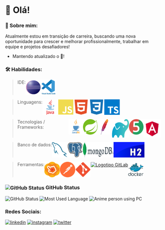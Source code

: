 # 👋 Olá!

### 🚀 Sobre mim:
Atualmente estou em transição de carreira, buscando uma nova oportunidade para crescer e melhorar profissionalmente, trabalhar em equipe e projetos desafiadores!
- Mantendo atualizado o 🧠!

### 🛠 Habilidades:
><div style="display: flex">IDE: 
  ><a href="https://www.eclipse.org/" title="Clique para abrir o Eclipse website" target="_blank"><img align="center" alt="Logotipo Eclipse" height="50" width="50" src="https://raw.githubusercontent.com/brunomourasoares/brunomourasoares/34b8af0a7c09a8c8053ed10896b2145e390506d2/assets/eclipse.svg" /></a>
  ><a href="https://code.visualstudio.com/" title="Clique para abrir o Visual Studio Code website" target="_blank"><img align="center" alt="Logotipo Visual Studio Code" height="50" width="50" src="https://raw.githubusercontent.com/brunomourasoares/brunomourasoares/34b8af0a7c09a8c8053ed10896b2145e390506d2/assets/vscode.svg" /></a>
></div>

><div style="display: flex">Linguagens: 
  ><a href="https://www.oracle.com/br/java/" title="Clique para abrir o Java website" target="_blank"><img align="center" alt="Logotipo Java" height="50" width="50" src="https://raw.githubusercontent.com/brunomourasoares/brunomourasoares/aec31009adb89b9e620fec474e95776cb4b58ffd/assets/java.svg" /></a>
  ><a href="https://www.javascript.com/" title="Clique para abrir o JavaScript website" target="_blank"><img align="center" alt="Logotipo JavaScript" height="50" width="50" src="https://raw.githubusercontent.com/brunomourasoares/brunomourasoares/aec31009adb89b9e620fec474e95776cb4b58ffd/assets/javascript.svg" /></a>
  ><a href="https://html.spec.whatwg.org/" title="Clique para abrir o HTML5 website" target="_blank"><img align="center" alt="Logotipo HTML5" height="50" width="50" src="https://raw.githubusercontent.com/brunomourasoares/brunomourasoares/aec31009adb89b9e620fec474e95776cb4b58ffd/assets/html5.svg" /></a>
  ><a href="https://www.w3.org/TR/css3-roadmap/" title="Clique para abrir o CSS3 website" target="_blank"><img align="center" alt="Logotipo CSS3" height="50" width="50" src="https://raw.githubusercontent.com/brunomourasoares/brunomourasoares/aec31009adb89b9e620fec474e95776cb4b58ffd/assets/css3.svg" /></a>
  ><a href="https://www.typescriptlang.org/" title="Clique para abrir o TypeScript website" target="_blank"><img align="center" alt="Logotipo TypeScript" height="50" width="50" src="https://raw.githubusercontent.com/brunomourasoares/brunomourasoares/aec31009adb89b9e620fec474e95776cb4b58ffd/assets/typescript.svg" /></a>
></div>

><div style="display: flex">Tecnologias / Frameworks: 
  ><a href="https://openjfx.io/" title="Clique para abrir o JavaFX website" target="_blank"><img align="center" alt="Logotipo JavaFX" height="50" width="50" src="https://raw.githubusercontent.com/brunomourasoares/brunomourasoares/main/assets/javafx.png" /></a>
  ><a href="https://spring.io/" title="Clique para abrir o Spring Framework website" target="_blank"><img align="center" alt="Logotipo Spring Framework" height="50" width="50" src="https://raw.githubusercontent.com/brunomourasoares/brunomourasoares/1b143f5590e57f78dfcc86b468ff4ee4f658e4bc/assets/spring.svg" /></a>
  ><a href="https://maven.apache.org/" title="Clique para abrir o Maven website" target="_blank"><img align="center" alt="Logotipo Maven" height="50" width="50" src="https://raw.githubusercontent.com/brunomourasoares/brunomourasoares/1b143f5590e57f78dfcc86b468ff4ee4f658e4bc/assets/maven.svg" /></a>
  ><a href="https://gradle.org/" title="Clique para abrir o Gradle website" target="_blank"><img align="center" alt="Logotipo Gradle" height="60" width="60" src="https://raw.githubusercontent.com/brunomourasoares/brunomourasoares/1b143f5590e57f78dfcc86b468ff4ee4f658e4bc/assets/gradle.svg" /></a>
  ><a href="https://site.mockito.org/" title="Clique para abrir o JUnit website" target="_blank"><img align="center" alt="Logotipo JUnit" height="50" width="50" src="https://raw.githubusercontent.com/brunomourasoares/brunomourasoares/main/assets/junit.png" /></a>
  ><a href="https://angular.io/" title="Clique para abrir o Angular website" target="_blank"><img align="center" alt="Logotipo Angular" height="60" width="60" src="https://raw.githubusercontent.com/brunomourasoares/brunomourasoares/1b143f5590e57f78dfcc86b468ff4ee4f658e4bc/assets/angular.svg" /></a>
></div>

><div style="display: flex">Banco de dados:
  ><a href="https://dev.mysql.com/" title="Clique para abrir o MySQL website" target="_blank"><img align="center" alt="Logotipo MySQL" height="50" width="50" src="https://raw.githubusercontent.com/brunomourasoares/brunomourasoares/2a3b5adca570e49fa1a7fdb9c21fabe6b8eb39c6/assets/mysql.svg" /></a>
  ><a href="https://www.postgresql.org/" title="Clique para abrir o Postgre SQL website" target="_blank"><img align="center" alt="Logotipo PostgreSQL" height="50" width="50" src="https://raw.githubusercontent.com/brunomourasoares/brunomourasoares/2a3b5adca570e49fa1a7fdb9c21fabe6b8eb39c6/assets/postgresql.svg" /></a>
  ><a href="https://www.mongodb.com/" title="Clique para abrir o MongoDB website" target="_blank"><img align="center" alt="Logotipo MongoDB" height="50" width="100" src="https://raw.githubusercontent.com/brunomourasoares/brunomourasoares/f097c63f17bb3dec89ab0883111174e91014c8d7/assets/mongodb.svg" /></a>
  ><a href="https://www.h2database.com/" title="Clique para abrir o H2 Database website" target="_blank"><img align="center" alt="Logotipo H2 Database" height="50" width="100" src="https://raw.githubusercontent.com/brunomourasoares/brunomourasoares/main/assets/h2.png" /></a>
></div>
  
><div style="display: flex">Ferramentas:
  ><a href="https://gluonhq.com/products/scene-builder/" title="Clique para abrir o SceneBuilder website" target="_blank"><img align="center" alt="Logotipo Scene Builder" height="50" width="50" src="https://raw.githubusercontent.com/brunomourasoares/brunomourasoares/main/assets/scenebuilder.png" /></a>
  ><a href="https://www.postman.com/" title="Clique para abrir o Postman website" target="_blank"><img align="center" alt="Logotipo Postman" height="50" width="50" src="https://raw.githubusercontent.com/brunomourasoares/brunomourasoares/2a3b5adca570e49fa1a7fdb9c21fabe6b8eb39c6/assets/postman.svg" /></a>
  ><a href="https://github.com/" title="Clique para abrir o GitHub website" target="_blank"><img align="center" alt="Logotipo GitHub" height="50" width="50" src="https://raw.githubusercontent.com/brunomourasoares/brunomourasoares/main/assets/github.png" /></a>
  ><a href="https://gitlab.com/" title="Clique para abrir o GitLab website" target="_blank"><img align="center" alt="Logotipo GitLab" height="50" width="50" src="" /></a>
  ><a href="https://www.docker.com/" title="Clique para abrir o Docker website" target="_blank"><img align="center" alt="Logotipo Docker" height="50" width="50" src="https://raw.githubusercontent.com/brunomourasoares/brunomourasoares/2a3b5adca570e49fa1a7fdb9c21fabe6b8eb39c6/assets/docker.svg" /></a>
></div>

### <img align="center" alt="GitHub Status" height="20" width="20" src="https://github.githubassets.com/images/modules/logos_page/GitHub-Mark.png" /> GitHub Status
<div>
  <img height="150" alt="GitHub Status" src="https://github-readme-stats.vercel.app/api?username=brunomourasoares&show_icons=true&theme=algolia&include_all_commits=true&count_private=true" />
  <img height="150" alt="Most Used Language" src="https://github-readme-stats.vercel.app/api/top-langs/?username=brunomourasoares&layout=compact&langs_count=16&theme=algolia" />
  <img height="150" alt="Anime person using PC" src="https://blogdoiphone.com/wp-content/uploads/2020/02/97387022d579d0d9806c8c3e176434f7.gif" />
</div>
  
### Redes Sociais:
[![linkedin](https://img.shields.io/badge/linkedin-0A66C2?style=for-the-badge&logo=linkedin&logoColor=white)](https://linkedin.com/in/brunomsoares)
[![instagram](https://img.shields.io/badge/instagram-E4405F?style=for-the-badge&logo=instagram&logoColor=white)](https://www.instagram.com/brunomourasoares/)
[![twitter](https://img.shields.io/badge/twitter-1DA1F2?style=for-the-badge&logo=twitter&logoColor=white)](https://twitter.com/BMouraSoares)
